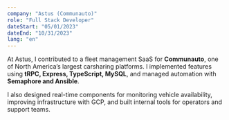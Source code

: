 ```yaml
---
company: "Astus (Communauto)"
role: "Full Stack Developer"
dateStart: "05/01/2023"
dateEnd: "10/31/2023"
lang: "en"
---
```


At Astus, I contributed to a fleet management SaaS for **Communauto**, one of North America’s largest carsharing platforms. I implemented features using **tRPC, Express, TypeScript, MySQL**, and managed automation with **Semaphore and Ansible**.

I also designed real-time components for monitoring vehicle availability, improving infrastructure with GCP, and built internal tools for operators and support teams.
